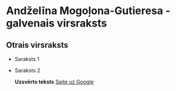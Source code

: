 # Andželīna Mogoļona-Gutieresa - galvenais virsraksts
## Otrais virsraksts
- Saraksts 1
- Saraksts 2

  **Uzsvērts teksts**
  [Saite uz Google](https://www.google.com)
